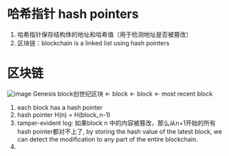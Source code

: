 # 哈希指针 hash pointers
1. 哈希指针保存结构体的地址和哈希值（用于检测地址是否被篡改）
2. 区块链：blockchain is a linked list using hash pointers
# 区块链
![image](https://github.com/Jlinng/Blockchain-study-notes/assets/160641742/522d897a-12fb-4e56-874f-2b4ead01eb18)
Genesis block创世纪区块 <- block <- block <- most recent block
1. each block has a hash pointer
2. hash pointer H(n) = H(block_n-1)
3. tamper-evident log: 如果block n 中的内容被篡改，那么从n+1开始的所有hash pointer都对不上了, by storing the hash value of the latest block, we can detect the modification to any part of the entire blockchain.
4. 
